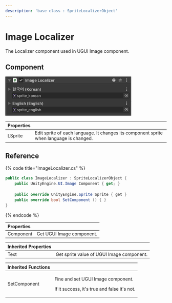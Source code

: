 ```yaml
---
description: 'base class : SpriteLocalizerObject'
---
```


# Image Localizer

The Localizer component used in UGUI Image component.

## Component

![](../../../.gitbook/assets/image_localizer_inspector.png)

| Properties |  |
| :--- | :--- |
| LSprite | Edit sprite of each language. It changes its component sprite when language is changed. |

## Reference

{% code title="ImageLocalizer.cs" %}
```csharp
public class ImageLocalizer : SpriteLocalizerObject {
    public UnityEngine.UI.Image Component { get; }

    public override UnityEngine.Sprite Sprite { get }  
    public override bool SetComponent () { }
}
```
{% endcode %}

| Properties |  |
| :--- | :--- |
| Component | Get UGUI Image component. |

| Inherited Properties |  |
| :--- | :--- |
| Text | Get sprite value of UGUI Image component. |

<table>
  <thead>
    <tr>
      <th style="text-align:left">Inherited Functions</th>
      <th style="text-align:left"></th>
    </tr>
  </thead>
  <tbody>
    <tr>
      <td style="text-align:left">SetComponent</td>
      <td style="text-align:left">
        <p>Fine and set UGUI Image component.</p>
        <p>If it success, it&apos;s true and false it&apos;s not.</p>
      </td>
    </tr>
  </tbody>
</table>

